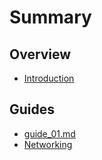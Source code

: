# Summary

## Overview

* [Introduction](README.md)

## Guides

* [guide\_01.md](guide_01.md.md)
* [Networking](overlay-networking.md)

